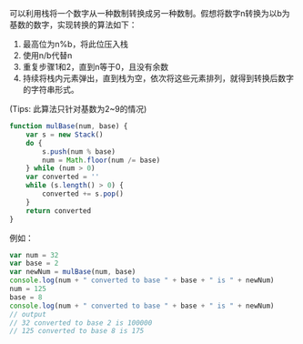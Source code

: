 可以利用栈将一个数字从一种数制转换成另一种数制。假想将数字n转换为以b为基数的数字，实现转换的算法如下：

1. 最高位为n%b，将此位压入栈
2. 使用n/b代替n
3. 重复步骤1和2，直到n等于0，且没有余数
4. 持续将栈内元素弹出，直到栈为空，依次将这些元素排列，就得到转换后数字的字符串形式。

(Tips: 此算法只针对基数为2~9的情况)

```javascript
function mulBase(num, base) {
    var s = new Stack()
    do {
        s.push(num % base)
        num = Math.floor(num /= base)
    } while (num > 0)
    var converted = ''
    while (s.length() > 0) {
        converted += s.pop()
    }
    return converted
}
```
例如：
```javascript
var num = 32
var base = 2
var newNum = mulBase(num, base)
console.log(num + " converted to base " + base + " is " + newNum)
num = 125
base = 8
console.log(num + " converted to base " + base + " is " + newNum)
// output
// 32 converted to base 2 is 100000
// 125 converted to base 8 is 175
```